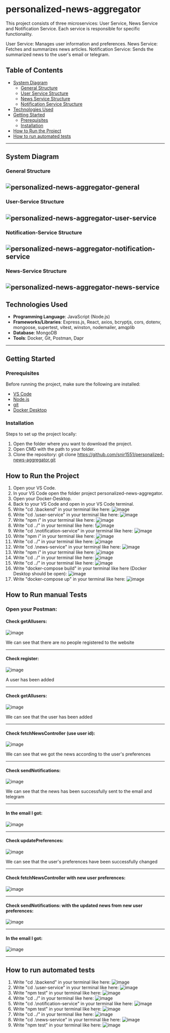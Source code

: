 # personalized-news-aggregator

This project consists of three microservices: User Service, News Service and Notification Service. Each service is responsible for specific functionality.

User Service: Manages user information and preferences.
News Service: Fetches and summarizes news articles.
Notification Service: Sends the summarized news to the user's email or telegram.

## Table of Contents
- [System Diagram]()
  - [General Structure](#general-structure)
  - [User Service Structure](#user-service-structure)
  - [News Service Structure](#news-service-structure)
  - [Notification Service Structure](#notification-service-structure)
- [Technologies Used](#technologies-used)  
- [Getting Started](#getting-started)  
  - [Prerequisites](#prerequisites)  
  - [Installation](#installation)  
- [How to Run the Project](#how-to-run-the-project)  
- [How to run automated tests](#how-to-run-automated-tests)

---


## System Diagram

### General Structure
![personalized-news-aggregator-general](https://github.com/user-attachments/assets/2b10c2b4-9678-465f-b158-e642b0da0ec4)
---
### User-Service Structure
![personalized-news-aggregator-user-service](https://github.com/user-attachments/assets/4688aebf-50c1-4f90-b933-9a96ddb4cdff)
---
### Notification-Service Structure
![personalized-news-aggregator-notification-service](https://github.com/user-attachments/assets/629b6103-8ee5-4c8c-b618-84aecdaae86a)
---
### News-Service Structure
![personalized-news-aggregator-news-service](https://github.com/user-attachments/assets/0f929c53-22e6-43a7-8d08-11efb05212a3)
---
## Technologies Used
- **Programming Language**: JavaScript (Node.js) 
- **Frameworks/Libraries**: Express.js, React, axios, bcryptjs, cors, dotenv, mongoose, supertest, vitest, winston, nodemailer, amqplib  
- **Database**: MongoDB
- **Tools**: Docker, Git, Postman, Dapr


---

## Getting Started

### Prerequisites

Before running the project, make sure the following are installed:

- [VS Code](https://code.visualstudio.com/)
- [Node.js](https://nodejs.org/)
- [git](https://git-scm.com/downloads)
- [Docker Desktop](https://www.docker.com/products/docker-desktop/)

### Installation

Steps to set up the project locally:

1. Open the folder where you want to download the project.
2. Open CMD with the path to your folder.
3. Clone the repository:
   git clone https://github.com/snir1551/personalized-news-aggregator.git


## How to Run the Project

1. Open your VS Code.
2. In your VS Code open the folder project personalized-news-aggregator.
3. Open your Docker-Desktop.
4. Back to your VS Code and open in your VS Code terminal.
5. Write "cd .\backend\" in your terminal like here:
    ![image](https://github.com/user-attachments/assets/c201e83e-2150-452d-be6e-149ce220e46b)
7. Write "cd .\user-service\" in your terminal like here:
    ![image](https://github.com/user-attachments/assets/3967da93-c2b5-4bac-8994-28be642b745d)
8. Write "npm i" in your terminal like here:
    ![image](https://github.com/user-attachments/assets/5891b3dc-5304-47ec-8a88-e23ac079bdde)
9. Write "cd ../" in your terminal like here:
    !![image](https://github.com/user-attachments/assets/716c18c4-e496-4cce-b8ad-50d394e21631)
10. Write "cd .\notification-service\" in your terminal like here:
    ![image](https://github.com/user-attachments/assets/4c86b12c-213d-4219-b3e0-dcc27b27d051)
11. Write "npm i" in your terminal like here:
    ![image](https://github.com/user-attachments/assets/0a69b0e4-6a48-491f-af98-163ccb607646)
12. Write "cd ../" in your terminal like here:
    ![image](https://github.com/user-attachments/assets/bacfbd22-fe6d-4202-9dba-54d596183f06)
13. Write "cd .\news-service\" in your terminal like here:
    ![image](https://github.com/user-attachments/assets/adc86c19-1cfb-489d-866c-a03d837e0ec3)
14. Write "npm i" in your terminal like here:
    ![image](https://github.com/user-attachments/assets/40c043b3-3880-42e6-a008-72e4f6bd601c)
15. Write "cd ../" in your terminal like here:
    ![image](https://github.com/user-attachments/assets/a6dd8940-7ac6-4ebc-86a6-8aea02e0d5b7)
16. Write "cd ../" in your terminal like here:
    ![image](https://github.com/user-attachments/assets/47be73ba-2dfc-4e75-9842-daca582305ac)
18. Write "docker-compose build" in your terminal like here (Docker Desktop should be open):
    ![image](https://github.com/user-attachments/assets/6cef3756-7a79-4580-a7ba-2999e7529631)
19. Write "docker-compose up" in your terminal like here:
    ![image](https://github.com/user-attachments/assets/56240f24-4744-4e1d-b965-e1a6f7cd4deb)


## How to Run manual Tests

### Open your Postman:

#### Check getAllusers:
   ![image](https://github.com/user-attachments/assets/a26ad19a-7f05-4063-93bd-218d9209f1ee)
   
   We can see that there are no people registered to the website

   ---
#### Check register:
   ![image](https://github.com/user-attachments/assets/0a5d75f2-7f28-4a47-821f-264200f3de7b)
   
   A user has been added

   ---
#### Check getAllusers:
   ![image](https://github.com/user-attachments/assets/48d07be0-8079-49ce-9436-c86833e05472)
   
   We can see that the user has been added

   ---
#### Check fetchNewsController (use user id):
   ![image](https://github.com/user-attachments/assets/1b88054e-bb06-4230-9f04-c33b6f05051d)
   
   We can see that we got the news according to the user's preferences

   ---
#### Check sendNotifications:
   ![image](https://github.com/user-attachments/assets/9a854882-2f69-46e0-bd73-2fef01a86da5)
   
   We can see that the news has been successfully sent to the email and telegram

   ---
#### In the email I got:
   ![image](https://github.com/user-attachments/assets/218e5d78-b155-4f1d-9efe-70c4992e2f61)

   ---
#### Check updatePreferences:
   ![image](https://github.com/user-attachments/assets/3d361f47-0c56-47f1-a678-ad02a6d3a93b)
   
   We can see that the user's preferences have been successfully changed

   ---
#### Check fetchNewsController with new user preferences:
   ![image](https://github.com/user-attachments/assets/57368135-57f6-4e7d-b4a5-669aabc2e20f)

   ---
#### Check sendNotifications: with the updated news from new user preferences:
   ![image](https://github.com/user-attachments/assets/57804637-9c58-4bc0-8549-483d3c9b9bf5)    

   ---
#### In the email I got:
   ![image](https://github.com/user-attachments/assets/984c651a-5382-4a92-bbc0-66421847164e)

   ---
   
## How to run automated tests

1. Write "cd .\backend\" in your terminal like here:
   ![image](https://github.com/user-attachments/assets/c201e83e-2150-452d-be6e-149ce220e46b)
2. Write "cd .\user-service\" in your terminal like here:
   ![image](https://github.com/user-attachments/assets/3967da93-c2b5-4bac-8994-28be642b745d)
3. Write "npm test" in your terminal like here:
   ![image](https://github.com/user-attachments/assets/5b651050-c237-4e7e-a4a9-0d16c2fbbe2a)
4. Write "cd ../" in your terminal like here:
   ![image](https://github.com/user-attachments/assets/716c18c4-e496-4cce-b8ad-50d394e21631)
5. Write "cd .\notification-service\" in your terminal like here:
   ![image](https://github.com/user-attachments/assets/4c86b12c-213d-4219-b3e0-dcc27b27d051)
6. Write "npm test" in your terminal like here:
   ![image](https://github.com/user-attachments/assets/8dfad7db-39bb-4a3f-9505-246e5da121ae)
7. Write "cd ../" in your terminal like here:
   ![image](https://github.com/user-attachments/assets/bacfbd22-fe6d-4202-9dba-54d596183f06)
8. Write "cd .\news-service\" in your terminal like here:
   ![image](https://github.com/user-attachments/assets/adc86c19-1cfb-489d-866c-a03d837e0ec3)
9. Write "npm test" in your terminal like here:
   ![image](https://github.com/user-attachments/assets/fd1c9236-46e4-4a51-867b-cdeb49fe7967)
